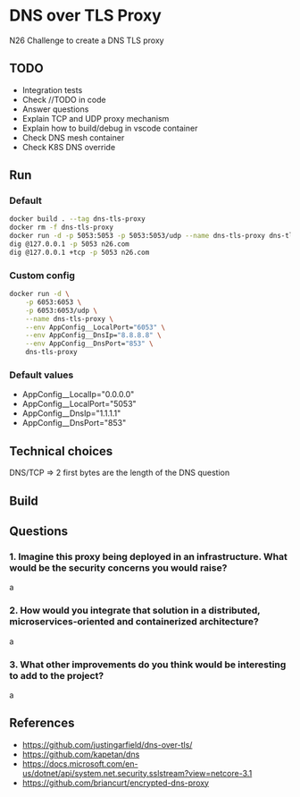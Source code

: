 # DNS over TLS Proxy
N26 Challenge to create a DNS TLS proxy 

## TODO

- Integration tests
- Check //TODO in code
- Answer questions
- Explain TCP and UDP proxy mechanism
- Explain how to build/debug in vscode container
- Check DNS mesh container
- Check K8S DNS override

## Run

### Default

```bash
docker build . --tag dns-tls-proxy
docker rm -f dns-tls-proxy
docker run -d -p 5053:5053 -p 5053:5053/udp --name dns-tls-proxy dns-tls-proxy
dig @127.0.0.1 -p 5053 n26.com
dig @127.0.0.1 +tcp -p 5053 n26.com
```
### Custom config

```bash
docker run -d \
    -p 6053:6053 \
    -p 6053:6053/udp \
    --name dns-tls-proxy \
    --env AppConfig__LocalPort="6053" \
    --env AppConfig__DnsIp="8.8.8.8" \
    --env AppConfig__DnsPort="853" \
    dns-tls-proxy
```

### Default values

- AppConfig__LocalIp="0.0.0.0"
- AppConfig__LocalPort="5053"
- AppConfig__DnsIp="1.1.1.1"
- AppConfig__DnsPort="853"

## Technical choices

DNS/TCP => 2 first bytes are the length of the DNS question

## Build

## Questions

### 1. Imagine this proxy being deployed in an infrastructure. What would be the security concerns you would raise?

a

### 2. How would you integrate that solution in a distributed, microservices-oriented and containerized architecture?

a

### 3. What other improvements do you think would be interesting to add to the project?

a

## References

- <https://github.com/justingarfield/dns-over-tls/>
- <https://github.com/kapetan/dns>
- <https://docs.microsoft.com/en-us/dotnet/api/system.net.security.sslstream?view=netcore-3.1>
- https://github.com/briancurt/encrypted-dns-proxy
